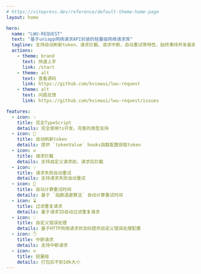 ```yaml
---
# https://vitepress.dev/reference/default-theme-home-page
layout: home

hero:
  name: "LWU-REQUEST"
  text: "基于uniapp网络请求API封装的轻量级网络请求库"
  tagline: 支持自动刷新token，请求拦截，请求中断，自动重试等特性，始终秉持开发者高度自由化的原则
  actions:
    - theme: brand
      text: 快速上手
      link: /start
    - theme: alt
      text: 查看源码
      link: https://github.com/kviewui/lwu-request
    - theme: alt
      text: 问题反馈
      link: https://github.com/kviewui/lwu-request/issues

features:
  - icon: 💡
    title: 完全TypeScript
    details: 完全使用ts开发，完善的类型支持
  - icon: 🚀
    title: 自动刷新token
    details: 提供 `tokenValue` hooks函数配置获取token
  - icon: ⚒️
    title: 请求拦截
    details: 支持自定义请求前、请求后拦截
  - icon: 💡
    title: 请求失败自动重试
    details: 支持请求失败自动重试
  - icon: 🔨
    title: 自动计算重试时间
    details: 基于 `指数退避算法` 自动计算重试时间
  - icon: ⌛️
    title: 过滤重复请求
    details: 基于请求ID自动过滤重复请求
  - icon: 💡
    title: 自定义错误处理
    details: 基于HTTP网络请求状态码提供自定义错误处理配置
  - icon: ✋
    title: 中断请求
    details: 支持中断请求
  - icon: ⚒️
    title: 轻量级
    details: 打包后不到10k大小
---
```

